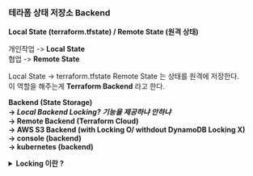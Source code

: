 ### 테라폼 상태 저장소 Backend

**Local State (terraform.tfstate) / Remote State (원격 상태)**

개인작업 -> **Local State**  
협업 -> **Remote State**

Local State -> terraform.tfstate
Remote State 는 상태를 원격에 저장한다.  
이 역할을 해주는게 **Terraform Backend** 라고 한다.

**Backend (State Storage)  
→ _Local Backend Locking? 기능을 제공하냐 안하냐_  
→ Remote Backend (Terraform Cloud)  
→ AWS S3 Backend (with Locking O/ withdout DynamoDB Locking X)  
→ console (backend)  
→ kubernetes (backend)**

<details>
<summary><b>Locking 이란 ?</b></summary>
<p>테라폼 원격 코드를 관리하게되면 Local State는 개인작업만 가능하다.
Remote State를 사용하면 여러작업자가 해당 상태관리에서 같은 워크스페이스 관리 가능하다.
그런데 여러 작업자가 작업을 할때 → Issue (동시성 이슈) 를 해결하기 위해 나타난게 user1과 user2가 동시에 한다해도 한명한테 실행권한을 주고 lock을 걸어줘서 다음 실행요청을 한 user2는 lock이 걸려있으니까 다음에 시도하라는 안내메시지를 띄어주고 끝난다.</p>
</details>
